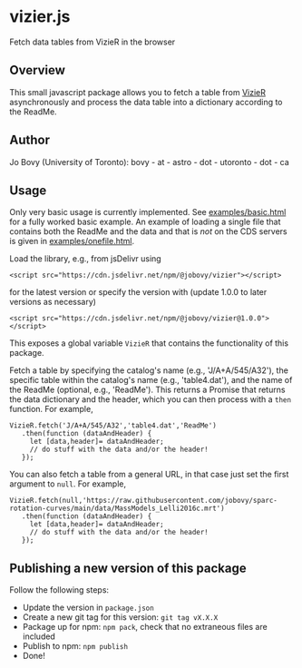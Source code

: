# vizier.js
Fetch data tables from VizieR in the browser

## Overview

This small javascript package allows you to fetch a table from [VizieR](https://vizier.u-strasbg.fr/) asynchronously and process the data table into a dictionary according to the ReadMe.

## Author

Jo Bovy (University of Toronto): bovy - at - astro - dot - utoronto - dot - ca

## Usage

Only very basic usage is currently implemented. See [examples/basic.html](examples/basic.html) for a fully worked basic example. An example of loading a single file that contains both the ReadMe and the data and that is *not* on the CDS servers is given in [examples/onefile.html](examples/onefile.html).

Load the library, e.g., from jsDelivr using
```
<script src="https://cdn.jsdelivr.net/npm/@jobovy/vizier"></script>
```
for the latest version or specify the version with (update 1.0.0 to later versions as necessary)
```
<script src="https://cdn.jsdelivr.net/npm/@jobovy/vizier@1.0.0"></script>
```
This exposes a global variable ``VizieR`` that contains the functionality of this package.

Fetch a table by specifying the catalog's name (e.g., 'J/A+A/545/A32'), the specific table within the catalog's name (e.g., 'table4.dat'), and the name of the ReadMe (optional, e.g., 'ReadMe'). This returns a Promise that returns the data dictionary and the header, which you can then process with a ``then`` function. For example,
```
VizieR.fetch('J/A+A/545/A32','table4.dat','ReadMe')
   .then(function (dataAndHeader) {
     let [data,header]= dataAndHeader;
     // do stuff with the data and/or the header!
   });
```

You can also fetch a table from a general URL, in that case just set the first argument to ``null``. For example,
```
VizieR.fetch(null,'https://raw.githubusercontent.com/jobovy/sparc-rotation-curves/main/data/MassModels_Lelli2016c.mrt')
   .then(function (dataAndHeader) {
     let [data,header]= dataAndHeader;
     // do stuff with the data and/or the header!
   });
```

## Publishing a new version of this package

Follow the following steps:

* Update the version in ``package.json``
* Create a new git tag for this version: ``git tag vX.X.X``
* Package up for npm: ``npm pack``, check that no extraneous files are included
* Publish to npm: ``npm publish``
* Done!
